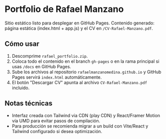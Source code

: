 # Portfolio de Rafael Manzano

Sitio estático listo para desplegar en GitHub Pages.
Contenido generado: página estática (index.html + app.js) y el CV en `/CV-Rafael-Manzano.pdf`.

## Cómo usar

1. Descomprime `rafael_portfolio.zip`.
2. Coloca todo el contenido en el branch `gh-pages` o en la rama principal si usas `/docs` en GitHub Pages.
3. Sube los archivos al repositorio `rafaelmanzanomedina.github.io` y GitHub Pages servirá `index.html` automáticamente.
4. El botón "Descargar CV" apunta al archivo `CV-Rafael-Manzano.pdf` incluido.

## Notas técnicas

- Interfaz creada con Tailwind via CDN (play CDN) y React/Framer Motion vía UMD para evitar pasos de compilación.
- Para producción se recomienda migrar a un build con Vite/React y Tailwind configurado si desea optimización.
